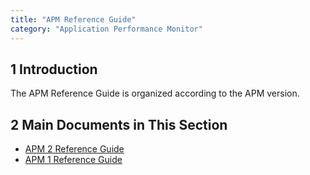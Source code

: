 ```yaml
---
title: "APM Reference Guide"
category: "Application Performance Monitor"
---
```


## 1 Introduction

The APM Reference Guide is organized according to the APM version.

## 2 Main Documents in This Section

* [APM 2 Reference Guide](rg-2/rg2)
* [APM 1 Reference Guide](rg-1/reference-guide-1)
